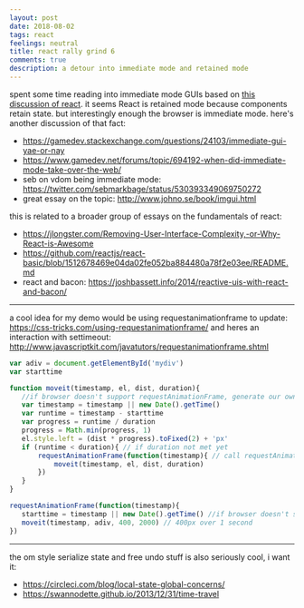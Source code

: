 ```yaml
---
layout: post
date: 2018-08-02
tags: react
feelings: neutral
title: react rally grind 6
comments: true
description: a detour into immediate mode and retained mode
---
```


spent some time reading into immediate mode GUIs based on [this discussion of react](https://games.greggman.com/game/react-and-redux-are-a-joke-right/). it seems React is retained mode because components retain state. but interestingly enough the browser is immediate mode. here's another discussion of that fact:

- https://gamedev.stackexchange.com/questions/24103/immediate-gui-yae-or-nay 
- https://www.gamedev.net/forums/topic/694192-when-did-immediate-mode-take-over-the-web/
- seb on vdom being immediate mode: https://twitter.com/sebmarkbage/status/530393349069750272
- great essay on the topic: http://www.johno.se/book/imgui.html

this is related to a broader group of essays on the fundamentals of react:

- https://jlongster.com/Removing-User-Interface-Complexity,-or-Why-React-is-Awesome
- https://github.com/reactjs/react-basic/blob/1512678469e04da02fe052ba884480a78f2e03ee/README.md
- react and bacon: https://joshbassett.info/2014/reactive-uis-with-react-and-bacon/

---

a cool idea for my demo would be using requestanimationframe to update: https://css-tricks.com/using-requestanimationframe/
 and heres an interaction with settimeout: http://www.javascriptkit.com/javatutors/requestanimationframe.shtml
 
 
 ```js
 var adiv = document.getElementById('mydiv')
var starttime
 
function moveit(timestamp, el, dist, duration){
    //if browser doesn't support requestAnimationFrame, generate our own timestamp using Date:
    var timestamp = timestamp || new Date().getTime()
    var runtime = timestamp - starttime
    var progress = runtime / duration
    progress = Math.min(progress, 1)
    el.style.left = (dist * progress).toFixed(2) + 'px'
    if (runtime < duration){ // if duration not met yet
        requestAnimationFrame(function(timestamp){ // call requestAnimationFrame again with parameters
            moveit(timestamp, el, dist, duration)
        })
    }
}
 
requestAnimationFrame(function(timestamp){
    starttime = timestamp || new Date().getTime() //if browser doesn't support requestAnimationFrame, generate our own timestamp using Date
    moveit(timestamp, adiv, 400, 2000) // 400px over 1 second
})
```


---

the om style serialize state and free undo stuff is also seriously cool, i want it:

- https://circleci.com/blog/local-state-global-concerns/
- https://swannodette.github.io/2013/12/31/time-travel
